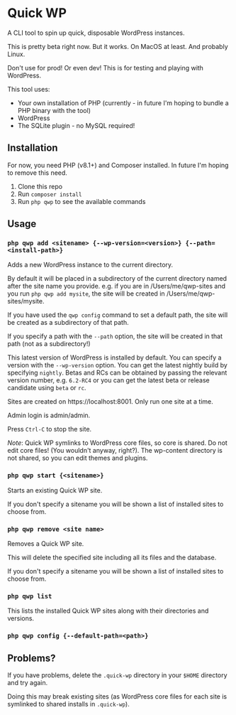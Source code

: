 # Quick WP

A CLI tool to spin up quick, disposable WordPress instances.

This is pretty beta right now. But it works. On MacOS at least. And probably Linux.

Don't use for prod! Or even dev! This is for testing and playing with WordPress.

This tool uses:
 - Your own installation of PHP (currently - in future I'm hoping to bundle a PHP binary with the tool)
 - WordPress
 - The SQLite plugin - no MySQL required!

## Installation

For now, you need PHP (v8.1+) and Composer installed. In future I'm hoping to remove this need.

1. Clone this repo
2. Run `composer install`
3. Run `php qwp` to see the available commands

## Usage

### `php qwp add <sitename> {--wp-version=<version>} {--path=<install-path>}`

Adds a new WordPress instance to the current directory.

By default it will be placed in a subdirectory of the current directory named after the site name you provide. e.g. if you
are in /Users/me/qwp-sites and you run `php qwp add mysite`, the site will be created in /Users/me/qwp-sites/mysite.

If you have used the `qwp config` command to set a default path, the site will be created as a subdirectory of that path.

If you specify a path with the `--path` option, the site will be created in that path (not as a subdirectory!)

This latest version of WordPress is installed by default. You can specify a version with the
`--wp-version` option. You can get the latest nightly build by specifying `nightly`. Betas
and RCs can be obtained by passing the relevant version number, e.g. `6.2-RC4` or you can get the latest beta or
release candidate using `beta` or `rc`.

Sites are created on https://localhost:8001. Only run one site at a time.

Admin login is admin/admin.

Press `Ctrl-C` to stop the site.

*Note*: Quick WP symlinks to WordPress core files, so core is shared. Do not edit core files! (You
wouldn't anyway, right?). The wp-content directory is not shared, so you can edit themes and plugins.

### `php qwp start {<sitename>}`

Starts an existing Quick WP site.

If you don't specify a sitename you will be shown a list of installed sites to choose from.

### `php qwp remove <site name>`

Removes a Quick WP site.

This will delete the specified site including all its files and the database.

If you don't specify a sitename you will be shown a list of installed sites to choose from.

### `php qwp list`

This lists the installed Quick WP sites along with their directories and versions.

### `php qwp config {--default-path=<path>}`

## Problems?

If you have problems, delete the `.quick-wp` directory in your `$HOME` directory and try again.

Doing this may break existing sites (as WordPress core files for each site is symlinked to shared installs in `.quick-wp`).
